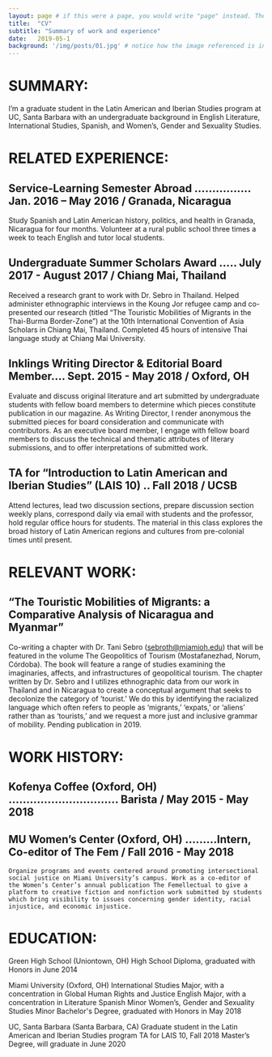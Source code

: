 ```yaml
---
layout: page # if this were a page, you would write "page" instead. They layouts are subtly different. Try it to see what happens.
title:  "CV"
subtitle: "Summary of work and experience"
date:   2019-05-1
background: '/img/posts/01.jpg' # notice how the image referenced is in your project's /img/posts/ folder.
---
```


# SUMMARY:
I’m a graduate student in the Latin American and Iberian Studies program at UC, Santa Barbara with an undergraduate background in English Literature, International Studies, Spanish, and Women’s, Gender and Sexuality Studies.

# RELATED EXPERIENCE:
## Service-Learning Semester Abroad ……………. Jan. 2016 – May 2016 / Granada, Nicaragua
Study Spanish and Latin American history, politics, and health in Granada, Nicaragua for four months. Volunteer at a rural public school three times a week to teach English and tutor local students.
## Undergraduate Summer Scholars Award ….. July 2017 - August 2017 / Chiang Mai, Thailand
Received a research grant to work with Dr. Sebro in Thailand. Helped administer ethnographic interviews in the Koung Jor refugee camp and co-presented our research (titled “The Touristic Mobilities of Migrants in the Thai-Burma Border-Zone”) at the 10th International Convention of Asia Scholars in Chiang Mai, Thailand. Completed 45 hours of intensive Thai language study at Chiang Mai University.

## Inklings Writing Director & Editorial Board Member.... Sept. 2015 - May 2018 / Oxford, OH
Evaluate and discuss original literature and art submitted by undergraduate students with fellow board members to determine which pieces constitute publication in our magazine. As Writing Director, I render anonymous the submitted pieces for board consideration and communicate with contributors. As an executive board member, I engage with fellow board members to discuss the technical and thematic attributes of literary submissions, and to offer interpretations of submitted work.

## TA for “Introduction to Latin American and Iberian Studies” (LAIS 10) .. Fall 2018 / UCSB
Attend lectures, lead two discussion sections, prepare discussion section weekly plans, correspond daily via email with students and the professor, hold regular office hours for students. The material in this class explores the broad history of Latin American regions and cultures from pre-colonial times until present.
# RELEVANT WORK:
## “The Touristic Mobilities of Migrants: a Comparative Analysis of Nicaragua and Myanmar”
Co-writing a chapter with Dr. Tani Sebro (sebroth@miamioh.edu) that will be featured in the volume The Geopolitics of Tourism (Mostafanezhad, Norum, Córdoba). The book will feature a range of studies examining the imaginaries, affects, and infrastructures of geopolitical tourism. The chapter written by Dr. Sebro and I utilizes ethnographic data from our work in Thailand and in Nicaragua to create a conceptual argument that seeks to decolonize the category of ‘tourist.’ We do this by identifying the racialized language which often refers to people as ‘migrants,’ ‘expats,’ or ‘aliens’ rather than as ‘tourists,’ and we request a more just and inclusive grammar of mobility. Pending publication in 2019.
# WORK HISTORY:
## Kofenya Coffee (Oxford, OH) …………………………. Barista / May 2015 - May 2018
## MU Women’s Center (Oxford, OH) ………Intern, Co-editor of The Fem / Fall 2016 - May 2018
	Organize programs and events centered around promoting intersectional social justice on Miami University’s campus. Work as a co-editor of the Women’s Center’s annual publication The Femellectual to give a platform to creative fiction and nonfiction work submitted by students which bring visibility to issues concerning gender identity, racial injustice, and economic injustice.
# EDUCATION:
Green High School (Uniontown, OH)
        	High School Diploma, graduated with Honors in June 2014

Miami University (Oxford, OH)
        	International Studies Major, with a concentration in Global Human Rights and Justice
        	English Major, with a concentration in Literature
        	Spanish Minor
        	Women’s, Gender and Sexuality Studies Minor
        	Bachelor's Degree, graduated with Honors in May 2018

UC, Santa Barbara (Santa Barbara, CA)
	Graduate student in the Latin American and Iberian Studies program
	TA for LAIS 10, Fall 2018
	Master’s Degree, will graduate in June 2020
